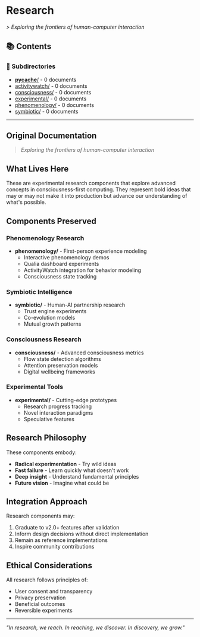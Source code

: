 # Research

*> *Exploring the frontiers of human-computer interaction**

## 📚 Contents


### 📁 Subdirectories

- [__pycache__/](__pycache__/) - 0 documents
- [activitywatch/](activitywatch/) - 0 documents
- [consciousness/](consciousness/) - 0 documents
- [experimental/](experimental/) - 0 documents
- [phenomenology/](phenomenology/) - 0 documents
- [symbiotic/](symbiotic/) - 0 documents

---

## Original Documentation


> *Exploring the frontiers of human-computer interaction*

## What Lives Here

These are experimental research components that explore advanced concepts in consciousness-first computing. They represent bold ideas that may or may not make it into production but advance our understanding of what's possible.

## Components Preserved

### Phenomenology Research
- **phenomenology/** - First-person experience modeling
  - Interactive phenomenology demos
  - Qualia dashboard experiments
  - ActivityWatch integration for behavior modeling
  - Consciousness state tracking

### Symbiotic Intelligence
- **symbiotic/** - Human-AI partnership research
  - Trust engine experiments
  - Co-evolution models
  - Mutual growth patterns

### Consciousness Research
- **consciousness/** - Advanced consciousness metrics
  - Flow state detection algorithms
  - Attention preservation models
  - Digital wellbeing frameworks

### Experimental Tools
- **experimental/** - Cutting-edge prototypes
  - Research progress tracking
  - Novel interaction paradigms
  - Speculative features

## Research Philosophy

These components embody:
- **Radical experimentation** - Try wild ideas
- **Fast failure** - Learn quickly what doesn't work
- **Deep insight** - Understand fundamental principles
- **Future vision** - Imagine what could be

## Integration Approach

Research components may:
1. Graduate to v2.0+ features after validation
2. Inform design decisions without direct implementation
3. Remain as reference implementations
4. Inspire community contributions

## Ethical Considerations

All research follows principles of:
- User consent and transparency
- Privacy preservation
- Beneficial outcomes
- Reversible experiments

---

*"In research, we reach. In reaching, we discover. In discovery, we grow."*